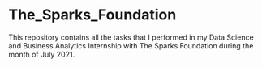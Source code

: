 # The_Sparks_Foundation
This repository contains all the tasks that I performed in my Data Science and Business Analytics Internship with The Sparks Foundation during the month of July 2021.
